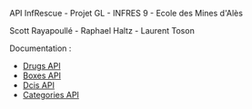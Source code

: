 API InfRescue - Projet GL - INFRES 9 - Ecole des Mines d'Alès

Scott Rayapoullé - Raphael Haltz - Laurent Toson

Documentation :

- [Drugs API](https://gitlab.com/InfRescue/Api/wikis/drugs-api)
- [Boxes API](https://gitlab.com/InfRescue/Api/wikis/boxes-api)
- [Dcis API](https://gitlab.com/InfRescue/Api/wikis/dcis-api)
- [Categories API](https://gitlab.com/InfRescue/Api/wikis/categories-api)